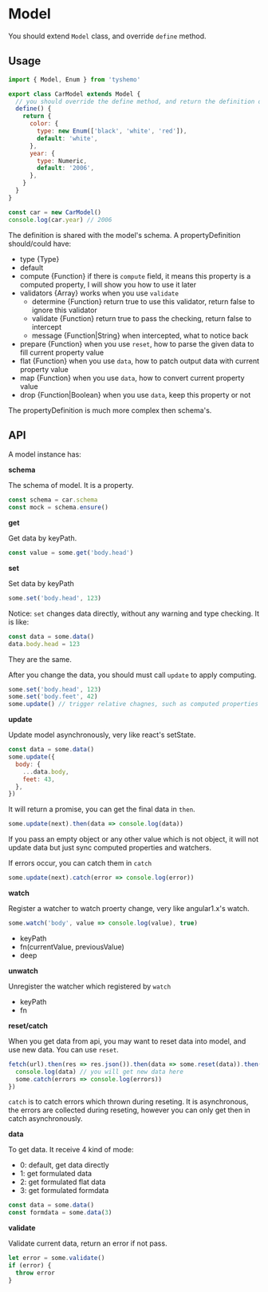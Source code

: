 # Model

You should extend `Model` class, and override `define` method.

## Usage

```js
import { Model, Enum } from 'tyshemo'

export class CarModel extends Model {
  // you should override the define method, and return the definition of this model
  define() {
    return {
      color: {
        type: new Enum(['black', 'white', 'red']),
        default: 'white',
      },
      year: {
        type: Numeric,
        default: '2006',
      },
    }
  }
}

const car = new CarModel()
console.log(car.year) // 2006
```

The definition is shared with the model's schema.
A propertyDefinition should/could have:

- type {Type}
- default
- compute {Function} if there is `compute` field, it means this property is a computed property, I will show you how to use it later
- validators {Array} works when you use `validate`
  - determine {Function} return true to use this validator, return false to ignore this validator
  - validate {Function} return true to pass the checking, return false to intercept
  - message {Function|String} when intercepted, what to notice back
- prepare {Function} when you use `reset`, how to parse the given data to fill current property value
- flat {Function} when you use `data`, how to patch output data with current property value
- map {Function} when you use `data`, how to convert current property value
- drop {Function|Boolean} when you use `data`, keep this property or not

The propertyDefinition is much more complex then schema's.

## API

A model instance has:

**schema**

The schema of model. It is a property.

```js
const schema = car.schema
const mock = schema.ensure()
```

**get**

Get data by keyPath.

```js
const value = some.get('body.head')
```

**set**

Set data by keyPath

```js
some.set('body.head', 123)
```

Notice: `set` changes data directly, without any warning and type checking.
It is like:

```js
const data = some.data()
data.body.head = 123
```

They are the same.

After you change the data, you should must call `update` to apply computing.

```js
some.set('body.head', 123)
some.set('body.feet', 42)
some.update() // trigger relative chagnes, such as computed properties and watchers
```

**update**

Update model asynchronously, very like react's setState.

```js
const data = some.data()
some.update({
  body: {
    ...data.body,
    feet: 43,
  },
})
```

It will return a promise, you can get the final data in `then`.

```js
some.update(next).then(data => console.log(data))
```

If you pass an empty object or any other value which is not object, it will not update data but just sync computed properties and watchers.

If errors occur, you can catch them in `catch`

```js
some.update(next).catch(error => console.log(error))
```

**watch**

Register a watcher to watch proerty change, very like angular1.x's watch.

```js
some.watch('body', value => console.log(value), true)
```

- keyPath
- fn(currentValue, previousValue)
- deep

**unwatch**

Unregister the watcher which registered by `watch`

- keyPath
- fn

**reset/catch**

When you get data from api, you may want to reset data into model, and use new data. You can use `reset`.

```js
fetch(url).then(res => res.json()).then(data => some.reset(data)).then((data) => {
  console.log(data) // you will get new data here
  some.catch(errors => console.log(errors))
})
```

`catch` is to catch errors which thrown during reseting.
It is asynchronous, the errors are collected during reseting, however you can only get then in catch asynchronously.

**data**

To get data. It receive 4 kind of mode:

- 0: default, get data directly
- 1: get formulated data
- 2: get formulated flat data
- 3: get formulated formdata

```js
const data = some.data()
const formdata = some.data(3)
```

**validate**

Validate current data, return an error if not pass.

```js
let error = some.validate()
if (error) {
  throw error
}
```

